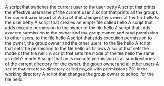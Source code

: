 A script that switches the current user to the user betty
A script that prints the effective username of the current user
A script that prints all the groups the current user is part of
A script that changes the owner of the file hello to the user betty
A script that creates an empty file called hello
A script that adds execute permission to the owner of the file hello
A script that adds execute permission to the owner and the group owner, and read permission to other users, to the file hello
A script that adds execution permission to the owner, the group owner and the other users, to the file hello
A script that sets the permission to the file hello as follows
A script that sets the mode of the file hello
A script that sets the mode of the file hello the same as olleh’s mode
A script that adds execute permission to all subdirectories of the current directory for the owner, the group owner and all other users
A script that creates a directory called my_dir with permissions 751 in the working directory
A script that changes the group owner to school for the file hello
